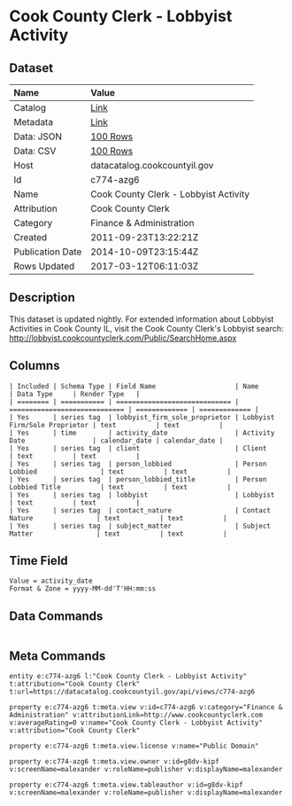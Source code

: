 # Cook County Clerk - Lobbyist Activity

## Dataset

| Name | Value |
| :--- | :---- |
| Catalog | [Link](https://catalog.data.gov/dataset/cook-county-clerk-lobbyist-activity-05e86) |
| Metadata | [Link](https://datacatalog.cookcountyil.gov/api/views/c774-azg6) |
| Data: JSON | [100 Rows](https://datacatalog.cookcountyil.gov/api/views/c774-azg6/rows.json?max_rows=100) |
| Data: CSV | [100 Rows](https://datacatalog.cookcountyil.gov/api/views/c774-azg6/rows.csv?max_rows=100) |
| Host | datacatalog.cookcountyil.gov |
| Id | c774-azg6 |
| Name | Cook County Clerk - Lobbyist Activity |
| Attribution | Cook County Clerk |
| Category | Finance & Administration |
| Created | 2011-09-23T13:22:21Z |
| Publication Date | 2014-10-09T23:15:44Z |
| Rows Updated | 2017-03-12T06:11:03Z |

## Description

This dataset is updated nightly. For extended information about Lobbyist Activities in Cook County IL, visit the Cook County Clerk's Lobbyist search: http://lobbyist.cookcountyclerk.com/Public/SearchHome.aspx

## Columns

```ls
| Included | Schema Type | Field Name                    | Name                          | Data Type     | Render Type   |
| ======== | =========== | ============================= | ============================= | ============= | ============= |
| Yes      | series tag  | lobbyist_firm_sole_proprietor | Lobbyist Firm/Sole Proprietor | text          | text          |
| Yes      | time        | activity_date                 | Activity Date                 | calendar_date | calendar_date |
| Yes      | series tag  | client                        | Client                        | text          | text          |
| Yes      | series tag  | person_lobbied                | Person Lobbied                | text          | text          |
| Yes      | series tag  | person_lobbied_title          | Person Lobbied Title          | text          | text          |
| Yes      | series tag  | lobbyist                      | Lobbyist                      | text          | text          |
| Yes      | series tag  | contact_nature                | Contact Nature                | text          | text          |
| Yes      | series tag  | subject_matter                | Subject Matter                | text          | text          |
```

## Time Field

```ls
Value = activity_date
Format & Zone = yyyy-MM-dd'T'HH:mm:ss
```

## Data Commands

```ls
```

## Meta Commands

```ls
entity e:c774-azg6 l:"Cook County Clerk - Lobbyist Activity" t:attribution="Cook County Clerk" t:url=https://datacatalog.cookcountyil.gov/api/views/c774-azg6

property e:c774-azg6 t:meta.view v:id=c774-azg6 v:category="Finance & Administration" v:attributionLink=http://www.cookcountyclerk.com v:averageRating=0 v:name="Cook County Clerk - Lobbyist Activity" v:attribution="Cook County Clerk"

property e:c774-azg6 t:meta.view.license v:name="Public Domain"

property e:c774-azg6 t:meta.view.owner v:id=g8dv-kipf v:screenName=malexander v:roleName=publisher v:displayName=malexander

property e:c774-azg6 t:meta.view.tableauthor v:id=g8dv-kipf v:screenName=malexander v:roleName=publisher v:displayName=malexander
```